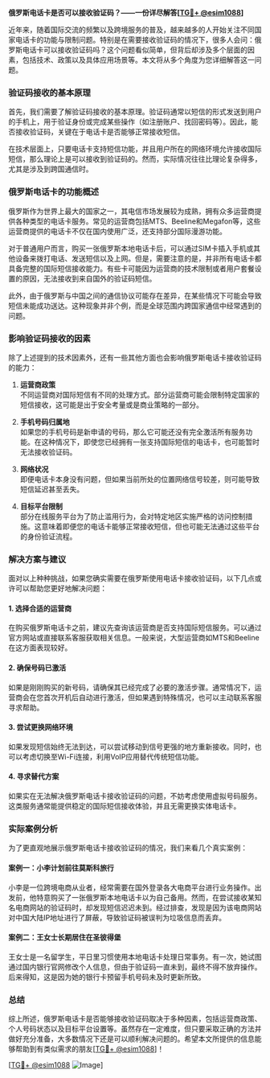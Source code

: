 **俄罗斯电话卡是否可以接收验证码？——一份详尽解答[[TG💪+ @esim1088](https://t.me/s/esim1088)]**

近年来，随着国际交流的频繁以及跨境服务的普及，越来越多的人开始关注不同国家电话卡的功能与限制问题。特别是在需要接收验证码的情况下，很多人会问：俄罗斯电话卡可以接收验证码吗？这个问题看似简单，但背后却涉及多个层面的因素，包括技术、政策以及具体应用场景等。本文将从多个角度为您详细解答这一问题。

### 验证码接收的基本原理

首先，我们需要了解验证码接收的基本原理。验证码通常以短信的形式发送到用户的手机上，用于验证身份或完成某些操作（如注册账户、找回密码等）。因此，能否接收验证码，关键在于电话卡是否能够正常接收短信。

在技术层面上，只要电话卡支持短信功能，并且用户所在的网络环境允许接收国际短信，那么理论上是可以接收到验证码的。然而，实际情况往往比理论复杂得多，尤其是涉及到跨国通信时。

### 俄罗斯电话卡的功能概述

俄罗斯作为世界上最大的国家之一，其电信市场发展较为成熟，拥有众多运营商提供各种类型的电话卡服务。常见的运营商包括MTS、Beeline和Megafon等，这些运营商提供的电话卡不仅在国内使用广泛，还支持部分国际漫游功能。

对于普通用户而言，购买一张俄罗斯本地电话卡后，可以通过SIM卡插入手机或其他设备来拨打电话、发送短信以及上网。但是，需要注意的是，并非所有电话卡都具备完整的国际短信接收能力。有些卡可能因为运营商的技术限制或者用户套餐设置的原因，无法接收到来自国外的验证码短信。

此外，由于俄罗斯与中国之间的通信协议可能存在差异，在某些情况下可能会导致短信未能成功送达。这种现象并非个例，而是全球范围内跨国家通信中经常遇到的问题。

### 影响验证码接收的因素

除了上述提到的技术因素外，还有一些其他方面也会影响俄罗斯电话卡接收验证码的能力：

1. **运营商政策**  
   不同运营商对国际短信有不同的处理方式。部分运营商可能会限制特定国家的短信接收，这可能是出于安全考量或是商业策略的一部分。
   
2. **手机号码归属地**  
   如果您的手机号码是新申请的号码，那么它可能还没有完全激活所有服务功能。在这种情况下，即使您已经拥有一张支持国际短信的电话卡，也可能暂时无法接收验证码。

3. **网络状况**  
   即便电话卡本身没有问题，但如果当前所处的位置网络信号较差，则可能导致短信延迟甚至丢失。

4. **目标平台限制**  
   部分在线服务平台为了防止滥用行为，会对特定地区实施严格的访问控制措施。这意味着即便您的电话卡能够正常接收短信，但也可能无法通过这些平台的身份验证流程。

### 解决方案与建议

面对以上种种挑战，如果您确实需要在俄罗斯使用电话卡接收验证码，以下几点或许可以帮助您更好地解决问题：

#### 1. 选择合适的运营商
在购买俄罗斯电话卡之前，建议先查询该运营商是否支持国际短信服务。可以通过官方网站或直接联系客服获取相关信息。一般来说，大型运营商如MTS和Beeline在这方面表现较好。

#### 2. 确保号码已激活
如果是刚刚购买的新号码，请确保其已经完成了必要的激活步骤。通常情况下，运营商会在您首次开机后自动进行激活，但如果遇到特殊情况，也可以主动联系客服寻求帮助。

#### 3. 尝试更换网络环境
如果发现短信始终无法到达，可以尝试移动到信号更强的地方重新接收。同时，也可以考虑切换至Wi-Fi连接，利用VoIP应用替代传统短信功能。

#### 4. 寻求替代方案
如果实在无法解决俄罗斯电话卡接收验证码的问题，不妨考虑使用虚拟号码服务。这类服务通常能提供稳定的国际短信接收体验，并且无需更换实体电话卡。

### 实际案例分析

为了更直观地展示俄罗斯电话卡接收验证码的情况，我们来看几个真实案例：

#### 案例一：小李计划前往莫斯科旅行
小李是一位跨境电商从业者，经常需要在国外登录各大电商平台进行业务操作。出发前，他特意购买了一张俄罗斯本地电话卡以为自己备用。然而，在尝试接收某知名电商网站的验证码时，却发现短信迟迟未到。经过排查，发现是因为该电商网站对中国大陆IP地址进行了屏蔽，导致验证码被误判为垃圾信息而丢弃。

#### 案例二：王女士长期居住在圣彼得堡
王女士是一名留学生，平日里习惯使用本地电话卡处理日常事务。有一次，她试图通过国内银行官网修改个人信息，但由于验证码一直未到，最终不得不放弃操作。后来得知，这是因为她的银行卡预留手机号码未及时更新所致。

### 总结

综上所述，俄罗斯电话卡是否能够接收验证码取决于多种因素，包括运营商政策、个人号码状态以及目标平台设置等。虽然存在一定难度，但只要采取正确的方法并做好充分准备，大多数情况下还是可以顺利解决问题的。希望本文所提供的信息能够帮助到有类似需求的朋友[[TG💪+ @esim1088](https://t.me/s/esim1088)]！

[[TG💪+ @esim1088](https://t.me/s/esim1088) ![Image](https://i.postimg.cc/4NQfJmqS/Snipaste-2025-05-13-00-14-12.png)]